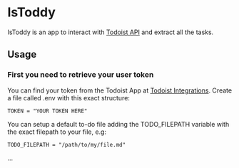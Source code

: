 # IsToddy

IsToddy is an app to interact with [Todoist API](https://todoist.com) and extract all the tasks.

## Usage

### First you need to retrieve your user token
You can find your token from the Todoist App at [Todoist Integrations](https://todoist.com/prefs/integrations). Create a file called .env with this exact structure:

```env
TOKEN = "YOUR TOKEN HERE"
```

You can setup a default to-do file adding the TODO_FILEPATH variable with the exact filepath to your file, e.g:
```env
TODO_FILEPATH = "/path/to/my/file.md"
```
...

